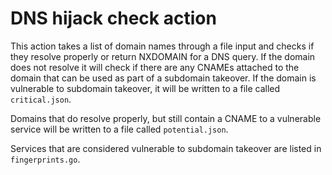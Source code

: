 # DNS hijack check action

This action takes a list of domain names through a file input and checks if they resolve properly or return NXDOMAIN for a DNS query. If the domain does not resolve it will check if there are any CNAMEs attached to the domain that can be used as part of a subdomain takeover. If the domain is vulnerable to subdomain takeover, it will be written to a file called `critical.json`. 

Domains that do resolve properly, but still contain a CNAME to a vulnerable service will be written to a file called `potential.json`.

Services that are considered vulnerable to subdomain takeover are listed in `fingerprints.go`.
